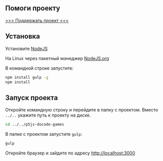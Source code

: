 
## Помоги проекту
[>>> Поддержать проект <<<](https://money.yandex.ru/to/41001933780050)

## Установка
Установите [NodeJS](https://nodejs.org/en/)

На Linux через пакетный мэнеджер [NodeJS.org](https://nodejs.org/en/download/package-manager/)

В командной строке запустите:
```bash
npm install gulp -g
npm install
```

## Запуск проекта
Откройте командную строку и перейдите в папку с проектом.
Вместо `../..` укажите путь к проекту на диске.
```bash
cd ../../p5js-docode-games
```
В папке с проектом запустите  `gulp`:
```bash
gulp
```
Откройте браузер и зайдите по адресу [http://localhost:3000](http://localhost:/3000)
